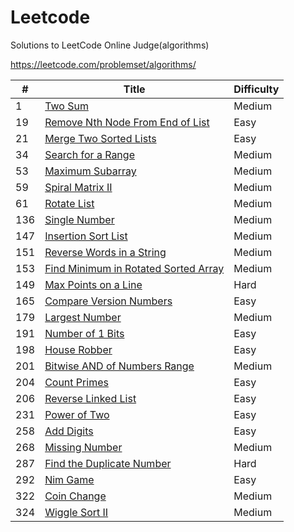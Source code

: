 # Leetcode

Solutions to LeetCode Online Judge(algorithms)

https://leetcode.com/problemset/algorithms/

|#|Title|Difficulty|
|---|-----|----------|
|1|[Two Sum](./src/idv/hank/leetcode/TwoSum.java)|Medium|
|19|[Remove Nth Node From End of List](./src/idv/hank/leetcode/RemoveNthNodeFromEndOfList.java)|Easy|
|21|[Merge Two Sorted Lists](./src/idv/hank/leetcode/MergeTwoSortedLists.java)|Easy|
|34|[Search for a Range](./src/idv/hank/leetcode/SearchForARange.java)|Medium|
|53|[Maximum Subarray](./src/idv/hank/leetcode/MaximumSubarray.java)|Medium|
|59|[Spiral Matrix II](./src/idv/hank/leetcode/SpiralMatrixII.java)|Medium|
|61|[Rotate List](./src/idv/hank/leetcode/RotateList.java)|Medium|
|136|[Single Number](./src/idv/hank/leetcode/SingleNumber.java)|Medium|
|147|[Insertion Sort List](./src/idv/hank/leetcode/InsertionSortList.java)|Medium|
|151|[Reverse Words in a String](./src/idv/hank/leetcode/ReverseWordsInAString.java)|Medium|
|153|[Find Minimum in Rotated Sorted Array](./src/idv/hank/leetcode/FindMinimumInRotatedSortedArray.java)|Medium|
|149|[Max Points on a Line](./src/idv/hank/leetcode/MaxPointsOnALine.java)|Hard|
|165|[Compare Version Numbers](./src/idv/hank/leetcode/CompareVersionNumbers.java)|Easy|
|179|[Largest Number](./src/idv/hank/leetcode/LargestNumber.java)|Medium|
|191|[Number of 1 Bits](./src/idv/hank/leetcode/NumberOf1Bits.java)|Easy|
|198|[House Robber](./src/idv/hank/leetcode/HouseRobber.java)|Easy|
|201|[Bitwise AND of Numbers Range](./src/idv/hank/leetcode/BitwiseAndOfNumbersRange.java)|Medium|
|204|[Count Primes](./src/idv/hank/leetcode/CountPrimes.java)|Easy|
|206|[Reverse Linked List](./src/idv/hank/leetcode/ReverseLinkedList.java)|Easy|
|231|[Power of Two](./src/idv/hank/leetcode/PowerOfTwo.java)|Easy|
|258|[Add Digits](./src/idv/hank/leetcode/AddDigits.java)|Easy|
|268|[Missing Number](./src/idv/hank/leetcode/MissingNumber.java)|Medium|
|287|[Find the Duplicate Number](./src/idv/hank/leetcode/FindTheDuplicateNumber.java)|Hard|
|292|[Nim Game](./src/idv/hank/leetcode/NimGame.java)|Easy|
|322|[Coin Change](./src/idv/hank/leetcode/CoinChange.java)|Medium|
|324|[Wiggle Sort II](./src/idv/hank/leetcode/WiggleSortII.java)|Medium|

